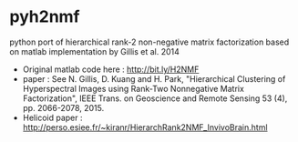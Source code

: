 # pyh2nmf

python port of hierarchical rank-2 non-negative matrix factorization 
based on matlab implementation by Gillis et al. 2014

* Original matlab code here : http://bit.ly/H2NMF
* paper : See N. Gillis, D. Kuang and H. Park, "Hierarchical Clustering of Hyperspectral Images using Rank-Two Nonnegative Matrix Factorization", IEEE Trans. on Geoscience and Remote Sensing 53 (4), pp. 2066-2078, 2015.
* Helicoid paper : http://perso.esiee.fr/~kiranr/HierarchRank2NMF_InvivoBrain.html
